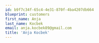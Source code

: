 ```yaml
---
id: b9f7c34f-65c4-4e31-870f-4ba4207db664
blueprint: customers
first_name: Anja
last_name: Kocbek
email: anja.kocbek89@gmail.com
title: 'Anja Kocbek'
---
```

